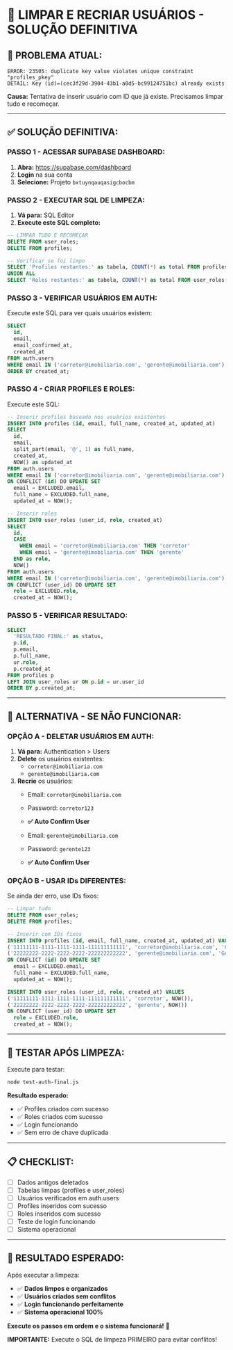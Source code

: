# 🧹 LIMPAR E RECRIAR USUÁRIOS - SOLUÇÃO DEFINITIVA

## 🚨 **PROBLEMA ATUAL:**
```
ERROR: 23505: duplicate key value violates unique constraint "profiles_pkey"
DETAIL: Key (id)=(cec3f29d-3904-43b1-a0d5-bc99124751bc) already exists
```

**Causa:** Tentativa de inserir usuário com ID que já existe. Precisamos limpar tudo e recomeçar.

---

## ✅ **SOLUÇÃO DEFINITIVA:**

### **PASSO 1 - ACESSAR SUPABASE DASHBOARD:**
1. **Abra:** https://supabase.com/dashboard
2. **Login** na sua conta
3. **Selecione:** Projeto `bxtuynqauqasigcbocbm`

### **PASSO 2 - EXECUTAR SQL DE LIMPEZA:**
1. **Vá para:** SQL Editor
2. **Execute este SQL completo:**

```sql
-- LIMPAR TUDO E RECOMEÇAR
DELETE FROM user_roles;
DELETE FROM profiles;

-- Verificar se foi limpo
SELECT 'Profiles restantes:' as tabela, COUNT(*) as total FROM profiles
UNION ALL
SELECT 'Roles restantes:' as tabela, COUNT(*) as total FROM user_roles;
```

### **PASSO 3 - VERIFICAR USUÁRIOS EM AUTH:**
Execute este SQL para ver quais usuários existem:

```sql
SELECT 
  id,
  email,
  email_confirmed_at,
  created_at
FROM auth.users 
WHERE email IN ('corretor@imobiliaria.com', 'gerente@imobiliaria.com')
ORDER BY created_at;
```

### **PASSO 4 - CRIAR PROFILES E ROLES:**
Execute este SQL:

```sql
-- Inserir profiles baseado nos usuários existentes
INSERT INTO profiles (id, email, full_name, created_at, updated_at) 
SELECT 
  id,
  email,
  split_part(email, '@', 1) as full_name,
  created_at,
  NOW() as updated_at
FROM auth.users 
WHERE email IN ('corretor@imobiliaria.com', 'gerente@imobiliaria.com')
ON CONFLICT (id) DO UPDATE SET
  email = EXCLUDED.email,
  full_name = EXCLUDED.full_name,
  updated_at = NOW();

-- Inserir roles
INSERT INTO user_roles (user_id, role, created_at)
SELECT 
  id,
  CASE 
    WHEN email = 'corretor@imobiliaria.com' THEN 'corretor'
    WHEN email = 'gerente@imobiliaria.com' THEN 'gerente'
  END as role,
  NOW()
FROM auth.users 
WHERE email IN ('corretor@imobiliaria.com', 'gerente@imobiliaria.com')
ON CONFLICT (user_id) DO UPDATE SET
  role = EXCLUDED.role,
  created_at = NOW();
```

### **PASSO 5 - VERIFICAR RESULTADO:**
```sql
SELECT 
  'RESULTADO FINAL:' as status,
  p.id,
  p.email,
  p.full_name,
  ur.role,
  p.created_at
FROM profiles p
LEFT JOIN user_roles ur ON p.id = ur.user_id
ORDER BY p.created_at;
```

---

## 🔄 **ALTERNATIVA - SE NÃO FUNCIONAR:**

### **OPÇÃO A - DELETAR USUÁRIOS EM AUTH:**
1. **Vá para:** Authentication > Users
2. **Delete** os usuários existentes:
   - `corretor@imobiliaria.com`
   - `gerente@imobiliaria.com`
3. **Recrie** os usuários:
   - Email: `corretor@imobiliaria.com`
   - Password: `corretor123`
   - **✅ Auto Confirm User**
   
   - Email: `gerente@imobiliaria.com`
   - Password: `gerente123`
   - **✅ Auto Confirm User**

### **OPÇÃO B - USAR IDs DIFERENTES:**
Se ainda der erro, use IDs fixos:

```sql
-- Limpar tudo
DELETE FROM user_roles;
DELETE FROM profiles;

-- Inserir com IDs fixos
INSERT INTO profiles (id, email, full_name, created_at, updated_at) VALUES
('11111111-1111-1111-1111-111111111111', 'corretor@imobiliaria.com', 'Corretor Teste', NOW(), NOW()),
('22222222-2222-2222-2222-222222222222', 'gerente@imobiliaria.com', 'Gerente Teste', NOW(), NOW())
ON CONFLICT (id) DO UPDATE SET
  email = EXCLUDED.email,
  full_name = EXCLUDED.full_name,
  updated_at = NOW();

INSERT INTO user_roles (user_id, role, created_at) VALUES
('11111111-1111-1111-1111-111111111111', 'corretor', NOW()),
('22222222-2222-2222-2222-222222222222', 'gerente', NOW())
ON CONFLICT (user_id) DO UPDATE SET
  role = EXCLUDED.role,
  created_at = NOW();
```

---

## 🧪 **TESTAR APÓS LIMPEZA:**

Execute para testar:
```bash
node test-auth-final.js
```

**Resultado esperado:**
- ✅ Profiles criados com sucesso
- ✅ Roles criados com sucesso
- ✅ Login funcionando
- ✅ Sem erro de chave duplicada

---

## 📋 **CHECKLIST:**

- [ ] Dados antigos deletados
- [ ] Tabelas limpas (profiles e user_roles)
- [ ] Usuários verificados em auth.users
- [ ] Profiles inseridos com sucesso
- [ ] Roles inseridos com sucesso
- [ ] Teste de login funcionando
- [ ] Sistema operacional

---

## 🎯 **RESULTADO ESPERADO:**

Após executar a limpeza:
- ✅ **Dados limpos e organizados**
- ✅ **Usuários criados sem conflitos**
- ✅ **Login funcionando perfeitamente**
- ✅ **Sistema operacional 100%**

**Execute os passos em ordem e o sistema funcionará!** 🚀

**IMPORTANTE:** Execute o SQL de limpeza PRIMEIRO para evitar conflitos!





